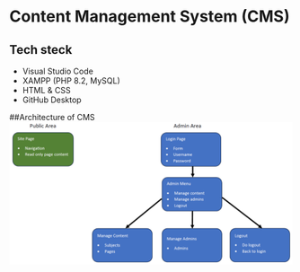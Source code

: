 # Content Management System (CMS)

## Tech steck
* Visual Studio Code
* XAMPP (PHP 8.2, MySQL)
* HTML & CSS
* GitHub Desktop

##Architecture of CMS
![CMS Architecture](/images_for_dokumentation/Overview.png "CMS Architecture")





